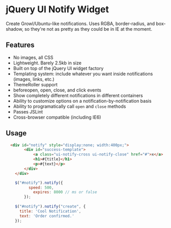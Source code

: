 # jQuery UI Notify Widget

Create Growl/Ubuntu-like notifications.  Uses RGBA, border-radius, and box-shadow, so they're not as pretty as they could be in IE at the moment.

## Features

- No images, all CSS
- Lightweight.  Barely 2.5kb in size
- Built on top of the jQuery UI widget factory
- Templating system: include whatever you want inside notifications (images, links, etc.)
- ThemeRoller support
- beforeopen, open, close, and click events
- Show completely different notifications in different containers
- Ability to customize options on a notification-by-notification basis
- Ability to programatically call `open` and `close` methods
- Passes JSLint
- Cross-browser compatible (including IE6)

## Usage

```html
  <div id="notify" style="display:none; width:400px;">
		<div id="success-template">
			<a class="ui-notify-cross ui-notify-close" href="#">x</a>
			<h1>#{title}</h1>
			<p>#{text}</p>
		</div>
	</div>		
```

```javascript
    $("#notify").notify({
		  speed: 500,
			expires: 8000 // ms or false
		});
    
    $("#notify").notify("create", {
      title: 'Cool Notification',
      text: 'Order confirmed.'
    });
```


